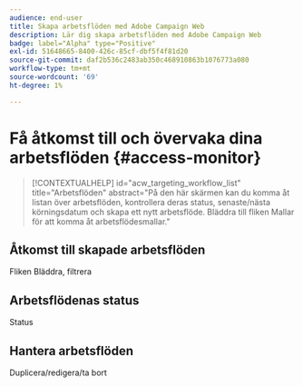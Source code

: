 ```yaml
---
audience: end-user
title: Skapa arbetsflöden med Adobe Campaign Web
description: Lär dig skapa arbetsflöden med Adobe Campaign Web
badge: label="Alpha" type="Positive"
exl-id: 51648665-8400-426c-85cf-dbf5f4f81d20
source-git-commit: daf2b536c2483ab350c468910863b1076773a080
workflow-type: tm+mt
source-wordcount: '69'
ht-degree: 1%

---
```


# Få åtkomst till och övervaka dina arbetsflöden {#access-monitor}

>[!CONTEXTUALHELP]
>id="acw_targeting_workflow_list"
>title="Arbetsflöden"
>abstract="På den här skärmen kan du komma åt listan över arbetsflöden, kontrollera deras status, senaste/nästa körningsdatum och skapa ett nytt arbetsflöde. Bläddra till fliken Mallar för att komma åt arbetsflödesmallar."


## Åtkomst till skapade arbetsflöden

Fliken Bläddra, filtrera

## Arbetsflödenas status

Status

## Hantera arbetsflöden

Duplicera/redigera/ta bort

